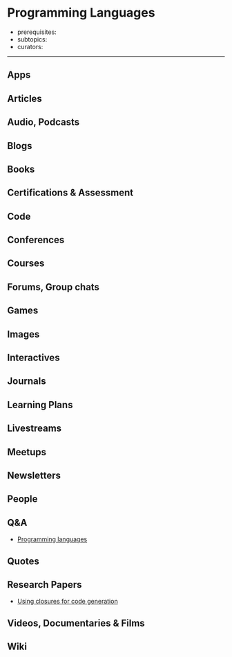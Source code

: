 # Programming Languages

- prerequisites:
- subtopics:
- curators:

------

## Apps

## Articles

## Audio, Podcasts

## Blogs

## Books

## Certifications & Assessment

## Code

## Conferences

## Courses

## Forums, Group chats

## Games

## Images

## Interactives

## Journals

## Learning Plans

## Livestreams

## Meetups

## Newsletters

## People

## Q&A

- [Programming languages](https://www.quora.com/topic/Programming-Languages)

## Quotes

## Research Papers

- [Using closures for code generation](http://www.iro.umontreal.ca/%7Efeeley/papers/FeeleyLapalmeCL87.pdf)

## Videos, Documentaries & Films

## Wiki
